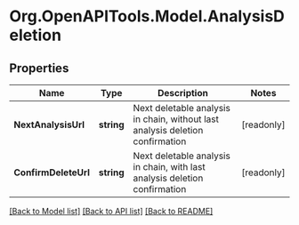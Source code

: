 # Org.OpenAPITools.Model.AnalysisDeletion

## Properties

Name | Type | Description | Notes
------------ | ------------- | ------------- | -------------
**NextAnalysisUrl** | **string** | Next deletable analysis in chain, without last analysis deletion confirmation | [readonly] 
**ConfirmDeleteUrl** | **string** | Next deletable analysis in chain, with last analysis deletion confirmation | [readonly] 

[[Back to Model list]](../README.md#documentation-for-models) [[Back to API list]](../README.md#documentation-for-api-endpoints) [[Back to README]](../README.md)

